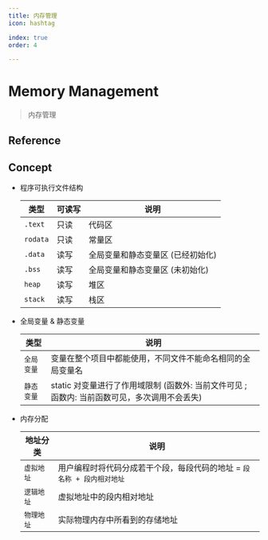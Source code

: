 ```yaml
---
title: 内存管理
icon: hashtag

index: true
order: 4

---
```


# Memory Management
> 内存管理

<!-- more -->

## Reference

## Concept

- 程序可执行文件结构

  | 类型 | 可读写 | 说明
  | --- | --- | ---
  | `.text`   | 只读    | 代码区
  | `rodata`  | 只读    | 常量区
  | `.data`   | 读写    | 全局变量和静态变量区 (已经初始化)
  | `.bss`    | 读写    | 全局变量和静态变量区 (未初始化)
  | `heap`    | 读写    | 堆区
  | `stack`   | 读写    | 栈区

- 全局变量 & 静态变量

  | 类型 | 说明
  | --- | ---
  | `全局变量` | 变量在整个项目中都能使用，不同文件不能命名相同的全局变量名
  | `静态变量` | static 对变量进行了作用域限制 (函数外: 当前文件可见 ; 函数内: 当前函数可见，多次调用不会丢失)

- 内存分配

  | 地址分类 | 说明
  | --- | ---
  | `虚拟地址`    | 用户编程时将代码分成若干个段，每段代码的地址 = `段名称 + 段内相对地址`
  | `逻辑地址`    | 虚拟地址中的段内相对地址
  | `物理地址`    | 实际物理内存中所看到的存储地址
